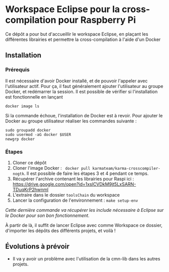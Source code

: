 # Workspace Eclipse pour la cross-compilation pour Raspberry Pi

Ce dépôt a pour but d'accueillir le workspace Eclipse, en plaçant les différentes librairies et permettre la cross-compilation à l'aide d'un Docker

## Installation

### Prérequis
Il est nécessaire d'avoir Docker installé, et de pouvoir l'appeler avec l'utilisateur actif. 
Pour ça, il faut généralement ajouter l'utilisateur au groupe Docker, et redémarrer la session.
Il est possible de vérifier si l'installation est fonctionnelle en lançant
```
docker image ls
```
Si la commande échoue, l'installation de Docker est à revoir.
Pour ajouter le Docker au groupe utilisateur réaliser les commandes suivante :
```
sudo groupadd docker
sudo usermod -aG docker $USER
newgrp docker 
```

### Étapes
1. Cloner ce dépôt
2. Cloner l'image Docker : ` docker pull karmateam/karma-crosscompiler-nogtk`. Il est possible de faire les étapes 3 et 4 pendant ce temps.
3. Récupérer l'archive contenant les librairies pour Raspi ici : https://drive.google.com/open?id=1xslCVDkM9jt5LxSARN-TDuqKrP2hwnmI
4. L'extraire dans le dossier `toolsChain` du workspace
5. Lancer la configuration de l'environnement : `make setup-env`

*Cette dernière commande va récupérer les include nécessaire à Eclipse sur le Docker pour son bon fonctionnement.*

À partir de là, il suffit de lancer Eclipse avec comme Workspace ce dossier, d'importer les dépôts des différents projets, et voilà !

## Évolutions à prévoir
* Il va y avoir un problème avec l'utilisation de la cmn-lib dans les autres projets.
